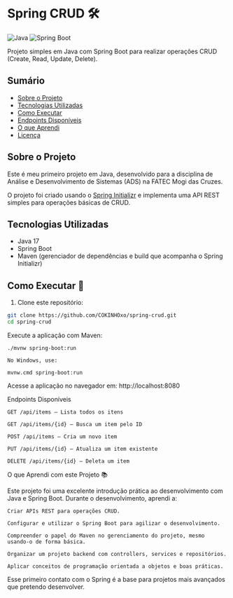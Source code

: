 # Spring CRUD 🛠️

![Java](https://img.shields.io/badge/Java-17-blue)
![Spring Boot](https://img.shields.io/badge/Spring_Boot-2.7-green)


Projeto simples em Java com Spring Boot para realizar operações CRUD (Create, Read, Update, Delete).

## Sumário
- [Sobre o Projeto](#sobre-o-projeto)
- [Tecnologias Utilizadas](#tecnologias-utilizadas)
- [Como Executar](#como-executar-🚀)
- [Endpoints Disponíveis](#endpoints-disponíveis)
- [O que Aprendi](#o-que-aprendi-com-este-projeto-📚)
- [Licença](#licença)

## Sobre o Projeto

Este é meu primeiro projeto em Java, desenvolvido para a disciplina de Análise e Desenvolvimento de Sistemas (ADS) na FATEC Mogi das Cruzes.

O projeto foi criado usando o [Spring Initializr](https://start.spring.io/) e implementa uma API REST simples para operações básicas de CRUD.

## Tecnologias Utilizadas

- Java 17
- Spring Boot
- Maven (gerenciador de dependências e build que acompanha o Spring Initializr)

## Como Executar 🚀

1. Clone este repositório:

```bash
git clone https://github.com/COKINHOxo/spring-crud.git
cd spring-crud
```

 Execute a aplicação com Maven:

    ./mvnw spring-boot:run
    
    No Windows, use:
    
    mvnw.cmd spring-boot:run

Acesse a aplicação no navegador em: http://localhost:8080

Endpoints Disponíveis

    GET /api/items — Lista todos os itens

    GET /api/items/{id} — Busca um item pelo ID

    POST /api/items — Cria um novo item

    PUT /api/items/{id} — Atualiza um item existente

    DELETE /api/items/{id} — Deleta um item

O que Aprendi com este Projeto 📚

Este projeto foi uma excelente introdução prática ao desenvolvimento com Java e Spring Boot. Durante o desenvolvimento, aprendi a:

    Criar APIs REST para operações CRUD.

    Configurar e utilizar o Spring Boot para agilizar o desenvolvimento.

    Compreender o papel do Maven no gerenciamento do projeto, mesmo usando-o de forma básica.

    Organizar um projeto backend com controllers, services e repositórios.

    Aplicar conceitos de programação orientada a objetos e boas práticas.

Esse primeiro contato com o Spring é a base para projetos mais avançados que pretendo desenvolver.
